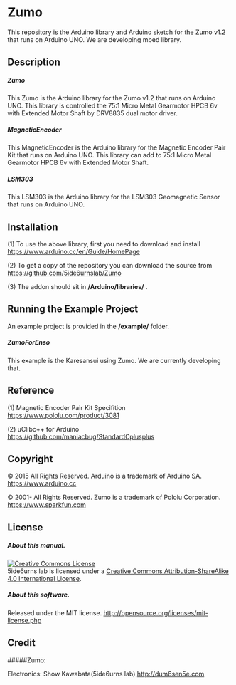 # Zumo
This repository is the Arduino library and Arduino sketch for the Zumo v1.2 that runs on Arduino UNO. We are developing mbed library.  

## Description
##### Zumo
This Zumo is the Arduino library for the Zumo v1.2 that runs on Arduino UNO. This library is controlled the 75:1 Micro Metal Gearmotor HPCB 6v with Extended Motor Shaft by DRV8835 dual motor driver.

##### MagneticEncoder
This MagneticEncoder is the Arduino library for the Magnetic Encoder Pair Kit that runs on Arduino UNO. This library can add to 75:1 Micro Metal Gearmotor HPCB 6v with Extended Motor Shaft. 

##### LSM303
This LSM303 is the Arduino library for the LSM303 Geomagnetic Sensor that runs on Arduino UNO.

## Installation
(1) To use the above library, first you need to download and install  
https://www.arduino.cc/en/Guide/HomePage

(2) To get a copy of the repository you can download the source from  
https://github.com/5ide6urnslab/Zumo

(3) The addon should sit in **/Arduino/libraries/** .

## Running the Example Project
An example project is provided in the **/example/** folder.
<br>
##### ZumoForEnso
This example is the Karesansui using Zumo. We are currently developing that.

## Reference
(1) Magnetic Encoder Pair Kit Specifition  
https://www.pololu.com/product/3081

(2) uClibc++ for Arduino  
https://github.com/maniacbug/StandardCplusplus

## Copyright
© 2015 All Rights Reserved.  Arduino is a trademark of Arduino SA.  
   https://www.arduino.cc

© 2001- All Rights Reserved. Zumo is a trademark of Pololu Corporation.  
   https://www.sparkfun.com

## License
##### About this manual.
<a rel="license" href="http://creativecommons.org/licenses/by-sa/4.0/"><img alt="Creative Commons License" style="border-width:0" src="https://i.creativecommons.org/l/by-sa/4.0/88x31.png" /></a><br />5ide6urns lab is licensed under a <a rel="license" href="http://creativecommons.org/licenses/by-sa/4.0/">Creative Commons Attribution-ShareAlike 4.0 International License</a>.

##### About this software. 
Released under the MIT license. http://opensource.org/licenses/mit-license.php

## Credit
#####Zumo:

Electronics:   Show Kawabata(5ide6urns lab) http://dum6sen5e.com  
